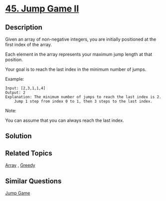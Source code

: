 # [45. Jump Game II](https://leetcode.com/problems/jump-game-ii)

## Description

Given an array of non-negative integers, you are initially positioned at the first index of the array.

Each element in the array represents your maximum jump length at that position.

Your goal is to reach the last index in the minimum number of jumps.

Example:

```
Input: [2,3,1,1,4]
Output: 2
Explanation: The minimum number of jumps to reach the last index is 2.
    Jump 1 step from index 0 to 1, then 3 steps to the last index.
```

Note:

You can assume that you can always reach the last index.

## Solution



## Related Topics

[Array](https://leetcode.com/tag/array/) , [Greedy](https://leetcode.com/tag/greedy/) 

## Similar Questions

[Jump Game](https://leetcode.com/problems/jump-game/)
